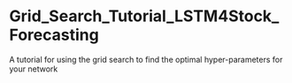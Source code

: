 # Grid_Search_Tutorial_LSTM4Stock_Forecasting

A tutorial for using the grid search to find the optimal hyper-parameters for your network
